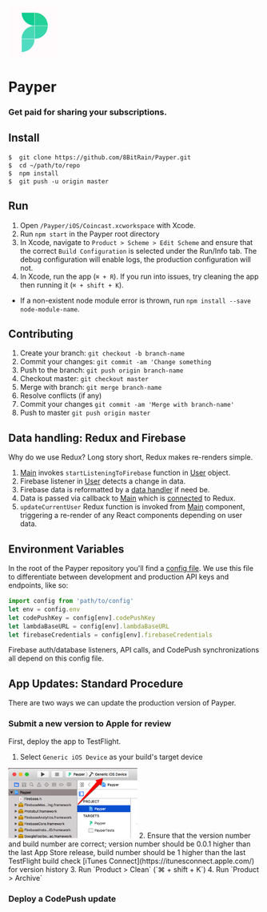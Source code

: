 ### <img src="./assets/images/app-icon.jpg" width="100" height="100" />
# **Payper**
### Get paid for sharing your subscriptions.

## **Install**
```
$  git clone https://github.com/8BitRain/Payper.git
$  cd ~/path/to/repo
$  npm install
$  git push -u origin master
```

## **Run**
1. Open `/Payper/iOS/Coincast.xcworkspace` with Xcode.
2. Run `npm start` in the Payper root directory
3. In Xcode, navigate to `Product > Scheme > Edit Scheme` and ensure that the correct `Build Configuration` is selected under the Run/Info tab. The debug configuration will enable logs, the production configuration will not.
4. In Xcode, run the app (`⌘ + R`). If you run into issues, try cleaning the app then running it (`⌘ + shift + K`).
* If a non-existent node module error is thrown, run `npm install --save node-module-name`.

## **Contributing**
1. Create your branch: `git checkout -b branch-name`
2. Commit your changes: `git commit -am 'Change something`
3. Push to the branch: `git push origin branch-name`
4. Checkout master: `git checkout master`
5. Merge with branch: `git merge branch-name`
6. Resolve conflicts (if any)
7. Commit your changes `git commit -am 'Merge with branch-name'`
8. Push to master `git push origin master`

## Data handling: Redux and Firebase
Why do we use Redux? Long story short, Redux makes re-renders simple.
1. [Main](./scenes/Main/Main.js) invokes `startListeningToFirebase` function in [User](./classes/User.js) object.
2. Firebase listener in [User](./classes/User.js) detects a change in data.
3. Firebase data is reformatted by a [data handler](./helpers/dataHandlers) if need be.
4. Data is passed via callback to [Main](./scenes/Main/Main.js) which is [connected](https://github.com/reactjs/react-redux/blob/master/docs/api.md#connectmapstatetoprops-mapdispatchtoprops-mergeprops-options) to Redux.
5. `updateCurrentUser` Redux function is invoked from [Main](./scenes/Main/Main.js) component, triggering a re-render of any React components depending on user data.

## Environment Variables
In the root of the Payper repository you'll find a [config file](./config.json). We use this file to differentiate between development and production API keys and endpoints, like so:
```javascript
import config from 'path/to/config'
let env = config.env
let codePushKey = config[env].codePushKey
let lambdaBaseURL = config[env].lambdaBaseURL
let firebaseCredentials = config[env].firebaseCredentials
```
Firebase auth/database listeners, API calls, and CodePush synchronizations all depend on this config file.

## App Updates: Standard Procedure
There are two ways we can update the production version of Payper.

### Submit a new version to Apple for review
First, deploy the app to TestFlight.
1. Select `Generic iOS Device` as your build's target device
<img src="./assets/images/readme/buildTarget.png" height="140" />
2. Ensure that the version number and build number are correct; version number should be 0.0.1 higher than the last App Store release, build number should be 1 higher than the last TestFlight build check [iTunes Connect](https://itunesconnect.apple.com/) for version history
3. Run `Product > Clean` (`⌘ + shift + K`)
4. Run `Product > Archive`

### Deploy a CodePush update























#
